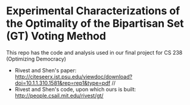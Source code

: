 # Experimental Characterizations of the Optimality of the Bipartisan Set (GT) Voting Method
This repo has the code and analysis used in our final project for CS 238 (Optimizing Democracy)

- Rivest and Shen's paper: http://citeseerx.ist.psu.edu/viewdoc/download?doi=10.1.1.310.1581&rep=rep1&type=pdf //
- Rivest and Shen's code, upon which ours is built: http://people.csail.mit.edu/rivest/gt/

